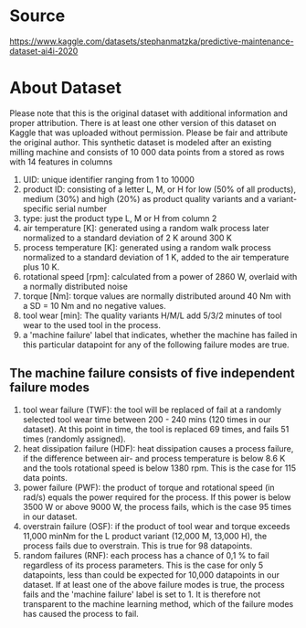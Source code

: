 # Source

https://www.kaggle.com/datasets/stephanmatzka/predictive-maintenance-dataset-ai4i-2020

# About Dataset

Please note that this is the original dataset with additional information and proper attribution. There is at least one other version of this dataset on Kaggle that was uploaded without permission. Please be fair and attribute the original author.
This synthetic dataset is modeled after an existing milling machine and consists of 10 000 data points from a stored as rows with 14 features in columns

1. UID: unique identifier ranging from 1 to 10000
2. product ID: consisting of a letter L, M, or H for low (50% of all products), medium (30%) and high (20%) as product quality variants and a variant-specific serial number
3. type: just the product type L, M or H from column 2
4. air temperature [K]: generated using a random walk process later normalized to a standard deviation of 2 K around 300 K
5. process temperature [K]: generated using a random walk process normalized to a standard deviation of 1 K, added to the air temperature plus 10 K.
6. rotational speed [rpm]: calculated from a power of 2860 W, overlaid with a normally distributed noise
7. torque [Nm]: torque values are normally distributed around 40 Nm with a SD = 10 Nm and no negative values.
8. tool wear [min]: The quality variants H/M/L add 5/3/2 minutes of tool wear to the used tool in the process.
9. a 'machine failure' label that indicates, whether the machine has failed in this particular datapoint for any of the following failure modes are true.

## The machine failure consists of five independent failure modes

1. tool wear failure (TWF): the tool will be replaced of fail at a randomly selected tool wear time between 200 - 240 mins (120 times in our dataset). At this point in time, the tool is replaced 69 times, and fails 51 times (randomly assigned).
2. heat dissipation failure (HDF): heat dissipation causes a process failure, if the difference between air- and process temperature is below 8.6 K and the tools rotational speed is below 1380 rpm. This is the case for 115 data points.
3. power failure (PWF): the product of torque and rotational speed (in rad/s) equals the power required for the process. If this power is below 3500 W or above 9000 W, the process fails, which is the case 95 times in our dataset.
4. overstrain failure (OSF): if the product of tool wear and torque exceeds 11,000 minNm for the L product variant (12,000 M, 13,000 H), the process fails due to overstrain. This is true for 98 datapoints.
5. random failures (RNF): each process has a chance of 0,1 % to fail regardless of its process parameters. This is the case for only 5 datapoints, less than could be expected for 10,000 datapoints in our dataset.
   If at least one of the above failure modes is true, the process fails and the 'machine failure' label is set to 1. It is therefore not transparent to the machine learning method, which of the failure modes has caused the process to fail.
